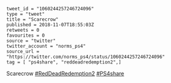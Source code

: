 ```
tweet_id = "1060244257246724096"
type = "tweet"
title = "Scarecrow"
published = 2018-11-07T18:55:03Z
retweets = 0
favourites = 0
source = "twitter"
twitter_account = "norms_ps4"
source_url = "https://twitter.com/norms_ps4/status/1060244257246724096"
tag = [ "ps4share", "reddeadredemption2",]
```

Scarecrow [#RedDeadRedemption2](/tags/reddeadredemption2/)  [#PS4share](/tags/ps4share/)

<p class='image'><img src='http://mnf.m17s.net/2018/11/07/Dra-h9kXgAAH2oA.jpg' alt=''></p>

